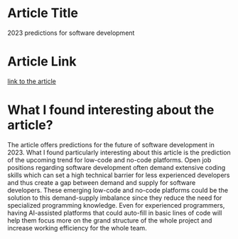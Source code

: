 # Article Title
2023 predictions for software development
# Article Link
[link to the article](https://sdtimes.com/software-development/2023-predictions-for-software-development/)
# What I found interesting about the article?
The article offers predictions for the future of software development in 2023. What I found particularly interesting about this article is the prediction of the upcoming trend for low-code and no-code platforms. Open job positions regarding software development often demand extensive coding skills which can set a high technical barrier for less experienced developers and thus create a gap between demand and supply for software developers. These emerging low-code and no-code platforms could be the solution to this demand-supply imbalance since they reduce the need for specialized programming knowledge. Even for experienced programmers, having AI-assisted platforms that could auto-fill in basic lines of code will help them focus more on the grand structure of the whole project and increase working efficiency for the whole team.  